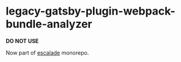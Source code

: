 # legacy-gatsby-plugin-webpack-bundle-analyzer

**DO NOT USE**

Now part of [escalade](https://github.com/escaladesports/escalade-internal/tree/master/packages/gatsby-plugin-webpack-bundle-analyzer) monorepo.
